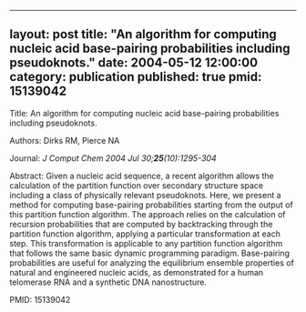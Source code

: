 
---
layout: post
title:  "An algorithm for computing nucleic acid base-pairing probabilities including pseudoknots."
date:   2004-05-12 12:00:00
category:  publication
published: true
pmid: 15139042
---

Title: An algorithm for computing nucleic acid base-pairing probabilities including pseudoknots.

Authors: Dirks RM, Pierce NA

Journal: *J Comput Chem 2004 Jul 30;**25**(10):1295-304*

Abstract: Given a nucleic acid sequence, a recent algorithm allows the calculation of the partition function over secondary structure space including a class of physically relevant pseudoknots. Here, we present a method for computing base-pairing probabilities starting from the output of this partition function algorithm. The approach relies on the calculation of recursion probabilities that are computed by backtracking through the partition function algorithm, applying a particular transformation at each step. This transformation is applicable to any partition function algorithm that follows the same basic dynamic programming paradigm. Base-pairing probabilities are useful for analyzing the equilibrium ensemble properties of natural and engineered nucleic acids, as demonstrated for a human telomerase RNA and a synthetic DNA nanostructure.

PMID: 15139042

